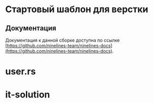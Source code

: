 # Стартовый шаблон для верстки

## Документация

Документация к данной сборке доступна по ссылке [https://github.com/ninelines-team/ninelines-docs](https://github.com/ninelines-team/ninelines-docs).
# user.rs
# it-solution
